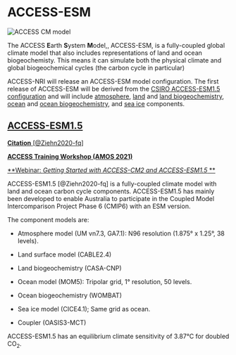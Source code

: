 # <div class="center-icons"> ACCESS-ESM  </div>

<!-- {% include "call_contribute.md" %} -->

<img src="../../../assets/model-config-logos/access-esm-config.png" alt="ACCESS CM model" class="image-background center-img with-border with-padding"></img>

The ACCESS **E**arth **S**ystem **M**odel,, ACCESS-ESM, is a fully-coupled global climate model that also includes representations of land and ocean biogeochemisty. This means it can simulate both the physical climate and global biogeochemical cycles (the carbon cycle in particular)

ACCESS-NRI will release an ACCESS-ESM model configuration. The first release of ACCESS-ESM will be derived from the [CSIRO ACCESS-ESM1.5 configuration](#access-esm15) and will include [atmosphere], [land] and [land biogeochemistry], [ocean] and [ocean biogeochemistry], and [sea ice] components.

## <div class="center-icons"> [ACCESS-ESM1.5]  </div>

[**Citation** [@Ziehn2020-fq]][ACCESS-ESM1.5-cite]

[**ACCESS Training Workshop (AMOS 2021)**][ACCESS-AMOS-Workshop]

[**Webinar: *Getting Started with ACCESS-CM2 and ACCESS-ESM1.5* **][ACCESS-ESM1.5-tute]

ACCESS-ESM1.5 [@Ziehn2020-fq] is a fully-coupled climate model with land and ocean carbon cycle components. ACCESS-ESM1.5 has mainly been developed to enable Australia to participate in the Coupled Model Intercomparison Project Phase 6 (CMIP6) with an ESM version.

The component models are:
- Atmosphere model (UM vn7.3, GA7.1): N96 resolution (1.875° x 1.25°, 38 levels).

- Land surface model (CABLE2.4)

- Land biogeochemistry (CASA-CNP)

- Ocean model (MOM5): Tripolar grid, 1° resolution, 50 levels.

- Ocean biogeochemistry (WOMBAT)

- Sea ice model (CICE4.1); Same grid as ocean.

- Coupler (OASIS3-MCT)

ACCESS-ESM1.5 has an equilibrium climate sensitivity of 3.87°C for doubled CO<sub>2</sub>.

[atmosphere]: ../model_components/atmosphere.md
[land]: ../model_components/land.md
[land biogeochemistry]: ../model_components/bgc_land.md
[ocean]: ../model_components/ocean.md
[ocean biogeochemistry]: ../model_components/bgc_ocean.md
[sea ice]: ../model_components/sea-ice.md

[ACCESS-ESM1.5]: https://research.csiro.au/access/about/esm1-5/
[ACCESS-ESM1.5-cite]: https://www.publish.csiro.au/es/ES19035
[ACCESS-ESM1.5-tute]: https://nespclimate.com.au/wp-content/uploads/2020/10/Webinar-slides-Getting_started_with_ACCESS.pdf
[ACCESS-AMOS-Workshop]: https://confluence.csiro.au/display/ACCESS/Setting+up+for+ACCESS-ESM1.5

